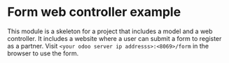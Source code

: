# Form web controller example

This module is a skeleton for a project that includes a model and a web controller. It includes a website where a user can submit a form to register as a partner. Visit `<your odoo server ip addresss>:<8069>/form` in the browser to use the form. 